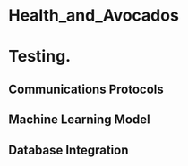 # Health_and_Avocados

Testing.
=======
## Communications Protocols

## Machine Learning Model

## Database Integration
